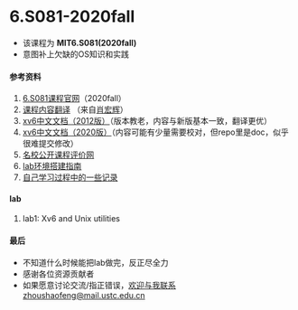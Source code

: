 # 6.S081-2020fall

+ 该课程为 **MIT6.S081(2020fall)**
+ 意图补上欠缺的OS知识和实践

#### 参考资料
1. [6.S081课程官网](https://pdos.csail.mit.edu/6.S081/2020/schedule.html)（2020fall）
2. [课程内容翻译](https://mit-public-courses-cn-translatio.gitbook.io/mit6-s081/) （来自[肖宏辉](https://www.zhihu.com/people/xiao-hong-hui-15)）
3. [xv6中文文档（2012版）](https://th0ar.gitbooks.io/xv6-chinese/content/index.html)（版本教老，内容与新版基本一致，翻译更优）
4. [xv6中文文档（2020版）](https://github.com/pleasewhy/xv6-book-2020-Chinese)（内容可能有少量需要校对，但repo里是doc，似乎很难提交修改）
5. [名校公开课程评价网](https://conanhujinming.github.io/comments-for-awesome-courses/%E6%93%8D%E4%BD%9C%E7%B3%BB%E7%BB%9F/MIT6.S081%E6%93%8D%E4%BD%9C%E7%B3%BB%E7%BB%9F%E5%AF%BC%E8%AE%BA/)
6. [lab环境搭建指南](https://www.bilibili.com/video/BV11K4y127Qk?)
7. [自己学习过程中的一些记录](https://evernight.notion.site/MIT-6-S081-708ca9dbc6fb450684ac28cba6616d12)

#### lab
1. lab1: Xv6 and Unix utilities

#### 最后
+ 不知道什么时候能把lab做完，反正尽全力
+ 感谢各位资源贡献者
+ 如果愿意讨论交流/指正错误，欢迎与我联系zhoushaofeng@mail.ustc.edu.cn
